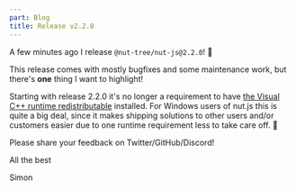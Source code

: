 ```yaml
---
part: Blog
title: Release v2.2.0
---
```


A few minutes ago I release `@nut-tree/nut-js@2.2.0`! 🚀 

This release comes with mostly bugfixes and some maintenance work, but there's **one** thing I want to highlight!

Starting with release 2.2.0 it's no longer a requirement to have [the Visual C++ runtime redistributable](https://docs.microsoft.com/en-us/cpp/windows/latest-supported-vc-redist?view=msvc-170) installed.
For Windows users of nut.js this is quite a big deal, since it makes shipping solutions to other users and/or customers easier due to one runtime requirement less to take care off. 💪

Please share your feedback on Twitter/GitHub/Discord!

All the best

Simon
